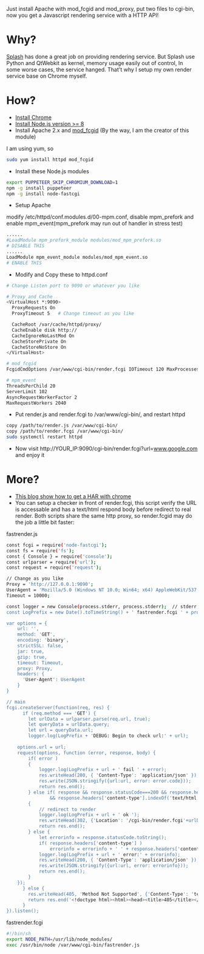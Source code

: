 Just install Apache with mod_fcgid and mod_proxy, put two files to cgi-bin,  now you get a Javascript rendering service with a HTTP API!

# Why?
[Splash](https://github.com/scrapinghub/splash) has done a great job on providing rendering service. But Splash use Python and QtWebkit as kernel, memory usage easily out of control, In some worse cases, the service hanged. That't why I setup my own render service base on Chrome myself.

# How?
- [Install Chrome](https://www.google.com/chrome/)
- [Install Node.js version >= 8](https://nodejs.org/en/download/)
- Install Apache 2.x and [mod_fcgid](https://httpd.apache.org/mod_fcgid/) (By the way, I am the creator of this module)

I am using yum, so
```sh
sudo yum install httpd mod_fcgid
```
- Install these Node.js modules
```sh
export PUPPETEER_SKIP_CHROMIUM_DOWNLOAD=1
npm -g install puppeteer
npm -g install node-fastcgi
```
- Setup Apache

modify /etc/httpd/conf.modules.d/00-mpm.conf, disable mpm_prefork and enable mpm_event(mpm_prefork may run out of handler in stress test)

```sh
......
#LoadModule mpm_prefork_module modules/mod_mpm_prefork.so
# DISABLE THIS
......
LoadModule mpm_event_module modules/mod_mpm_event.so
# ENABLE THIS
```
- Modify and Copy these to httpd.conf
```sh
# Change Listen port to 9090 or whatever you like

# Proxy and Cache
<VirtualHost *:9090>
  ProxyRequests On
  ProxyTimeout 5   # Change timeout as you like

  CacheRoot /var/cache/httpd/proxy/
  CacheEnable disk http://
  CacheIgnoreNoLastMod On
  CacheStorePrivate On
  CacheStoreNoStore On
</VirtualHost>

# mod_fcgid
FcgidCmdOptions /var/www/cgi-bin/render.fcgi IOTimeout 120 MaxProcesses 10  

# mpm_event
ThreadsPerChild 20
ServerLimit 102
AsyncRequestWorkerFactor 2
MaxRequestWorkers 2040
```
- Put render.js and render.fcgi to /var/www/cgi-bin/, and restart httpd
```sh
copy /path/to/render.js /var/www/cgi-bin/
copy /path/to/render.fcgi /var/www/cgi-bin/
sudo systemctl restart httpd
```
- Now visit http://YOUR_IP:9090/cgi-bin/render.fcgi?url=www.google.com and enjoy it

# More?
- [This blog show how to get a HAR with chrome](https://michaljanaszek.com/blog/generate-har-with-puppeteer)
- You can setup a checker in front of render.fcgi, this script verify the URL is accessable and has a text/html respond body before redirect to real render. Both scripts share the same http proxy, so render.fcgid may do the job a little bit faster:

fastrender.js
```sh
const fcgi = require('node-fastcgi');
const fs = require('fs');
const { Console } = require('console');
const urlparser = require('url');
const request = require('request');

// Change as you like
Proxy = 'http://127.0.0.1:9090';
UserAgent = 'Mozilla/5.0 (Windows NT 10.0; Win64; x64) AppleWebKit/537.36 (KHTML, like Gecko) Chrome/66.0.3359.181 Safari/537.36';
Timeout = 10000;

const logger = new Console(process.stderr, process.stderr);  // stderr output of fcgi process -> Apache's error_log
const LogPrefix = new Date().toTimeString() + ' fastrender.fcgi ' + process.pid.toString() + ':';

var options = {
    url: '',
    method: 'GET',
    encoding: 'binary',
    strictSSL: false,
    jar: true,
    gzip: true,
    timeout: Timeout,
    proxy: Proxy,
    headers: {
      'User-Agent': UserAgent
    }
}

// main
fcgi.createServer(function(req, res) {
      if (req.method === 'GET') {
        let urlData = urlparser.parse(req.url, true);
        let queryData = urlData.query;
        let url = queryData.url;
        logger.log(LogPrefix + 'DEBUG: Begin to check url:' + url);
	
	options.url = url;
	request(options, function (error, response, body) {
		if( error )
		{
			logger.log(LogPrefix + url + ' fail ' + error);
			res.writeHead(200, { 'Content-Type': 'application/json' });
			res.write(JSON.stringify({url:url, error: error.code}));
			return res.end();
		} else if( response && response.statusCode===200 && response.headers['content-type']
				&& response.headers['content-type'].indexOf('text/html')===0 )
		{
			// redirect to render
			logger.log(LogPrefix + url + ' ok ');
			res.writeHead(302, {'Location': '/cgi-bin/render.fcgi'+urlData.search});
			return res.end();			
		} else {
			let errorinfo = response.statusCode.toString();
			if( response.headers['content-type'] )
				errorinfo = errorinfo + ' ' + response.headers['content-type'];
			logger.log(LogPrefix + url + ' error:' + errorinfo);
			res.writeHead(200, { 'Content-Type': 'application/json' });
			res.write(JSON.stringify({url:url, error: errorinfo}));
			return res.end();
		}
	});	
      } else {
        res.writeHead(405, 'Method Not Supported', {'Content-Type': 'text/html'});
        return res.end('<!doctype html><html><head><title>405</title></head><body>405: Method Not Supported</body></html>');        
      }
}).listen();
```
fastrender.fcgi
```sh
#!/bin/sh
export NODE_PATH=/usr/lib/node_modules/
exec /usr/bin/node /var/www/cgi-bin/fastrender.js
```
